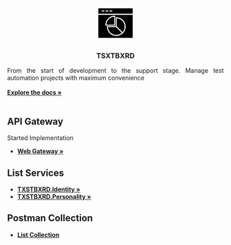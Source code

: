 <br/>
<p align="center">
  <a href="https://github.com/ItRealRew/TxstBxrd/tree/master">
    <img src="image\icon.png" alt="Logo" width="80" height="80">
  </a>

  <h3 align="center">TSXTBXRD</h3>

  <p align="justify">
    From the start of development to the support stage. Manage test automation projects with maximum convenience
    <br/>
    <br/>
    <a href="https://github.com/ItRealRew/TxstBxrd/tree/Analytical/Documentation"><strong>Explore the docs »</strong></a>
    <br/>
    <br/>
  </p>
</p>

## API Gateway

Started Implementation
* <a href="https://github.com/ItRealRew/TxstBxrd/tree/master/TXSTBXRD/TXTBXRD-Gateways/TXSTBXRD-WEB"><strong>Web Gateway         »</strong></a>

## List Services

* <a href="https://github.com/ItRealRew/TxstBxrd/tree/master/TXSTBXRD/TXTBXRD-SERVICES/IDENTITY-SERVICE"><strong>TXSTBXRD.Identity         »</strong></a>
* <a href="https://github.com/ItRealRew/TxstBxrd/tree/master/TXSTBXRD/TXTBXRD-SERVICES/PERSONALITY-SERVICE"><strong>TXSTBXRD.Personality            »</strong></a>

## Postman Collection 

* <a href="https://github.com/ItRealRew/TxstBxrd/tree/master/TXSTBXRD/POSTMAN-COLLECTION"><strong>List Collection</strong></a>
